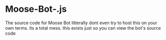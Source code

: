 # Moose-Bot-.js
The source code for Moose Bot
litterally dont even try to host this on your own terms. its a total mess. this exists just so you can view the bot's source code
